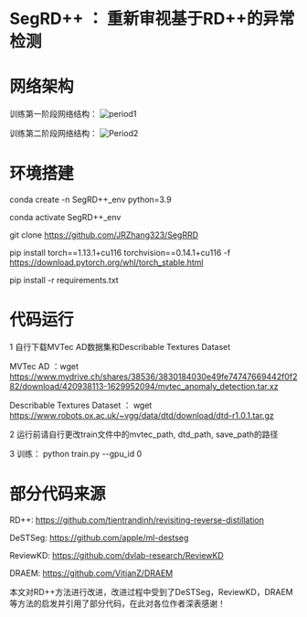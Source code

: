 # SegRD++ ： 重新审视基于RD++的异常检测

# 网络架构

训练第一阶段网络结构：
![period1](https://github.com/JRZhang323/SegRRD/assets/168359661/5c64113e-09cb-4154-81ab-3e7c77e3cfee)

训练第二阶段网络结构：
![Period2](https://github.com/JRZhang323/SegRRD/assets/168359661/3b44757c-37e7-4b47-b755-82e0e8846f03)


# 环境搭建

conda create -n SegRD++_env python=3.9

conda activate SegRD++_env

git clone https://github.com/JRZhang323/SegRRD

pip install torch==1.13.1+cu116 torchvision==0.14.1+cu116 -f https://download.pytorch.org/whl/torch_stable.html

pip install -r requirements.txt


# 代码运行

1 自行下载MVTec AD数据集和Describable Textures Dataset
 
  MVTec AD ：wget https://www.mydrive.ch/shares/38536/3830184030e49fe74747669442f0f282/download/420938113-1629952094/mvtec_anomaly_detection.tar.xz
 
  Describable Textures Dataset ： wget https://www.robots.ox.ac.uk/~vgg/data/dtd/download/dtd-r1.0.1.tar.gz

2 运行前请自行更改train文件中的mvtec_path, dtd_path, save_path的路径
   
3 训练： python train.py --gpu_id 0



# 部分代码来源  

RD++: https://github.com/tientrandinh/revisiting-reverse-distillation

DeSTSeg: https://github.com/apple/ml-destseg

ReviewKD: https://github.com/dvlab-research/ReviewKD

DRAEM: https://github.com/VitjanZ/DRAEM

本文对RD++方法进行改进，改进过程中受到了DeSTSeg，ReviewKD，DRAEM等方法的启发并引用了部分代码，在此对各位作者深表感谢！


